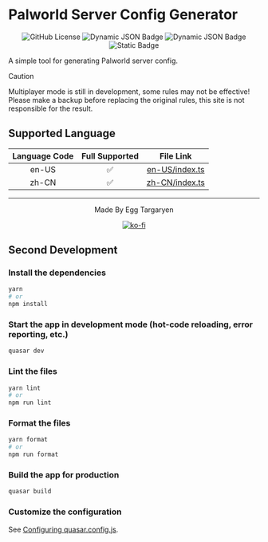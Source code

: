 # Palworld Server Config Generator

<div align="center">

![GitHub License](https://img.shields.io/github/license/dzxrly/Palworld-Server-Config-Generator?style=flat-square) ![Dynamic JSON Badge](https://img.shields.io/badge/dynamic/json?url=https%3A%2F%2Fraw.githubusercontent.com%2Fdzxrly%2FPalworld-Server-Config-Generator%2Fmain%2Fpackage.json&query=%24.dependencies.quasar&style=flat-square&color=00b4ff&label=Quasar) ![Dynamic JSON Badge](https://img.shields.io/badge/dynamic/json?url=https%3A%2F%2Fraw.githubusercontent.com%2Fdzxrly%2FPalworld-Server-Config-Generator%2Fmain%2Fpackage.json&query=%24.dependencies.vue&style=flat-square&label=Vue&color=327859) ![Static Badge](https://img.shields.io/badge/Code-TypeScript-3178c6?style=flat-square)

</div>

A simple tool for generating Palworld server config.

> [!CAUTION]
> Multiplayer mode is still in development, some rules may not be effective! Please make a backup before
> replacing the original rules, this site is not responsible for the result.

## Supported Language

<div align="center">

| Language Code | Full Supported |                  File Link                  |
|:-------------:|:--------------:|:-------------------------------------------:|
|     en-US     |       ✅        | [en-US/index.ts](./src/i18n/en-US/index.ts) |
|     zh-CN     |       ✅        | [zh-CN/index.ts](./src/i18n/zh-CN/index.ts) |

</div>

---

<div align="center">

Made By Egg Targaryen

</div>

<div align="center">

[![ko-fi](https://ko-fi.com/img/githubbutton_sm.svg)](https://ko-fi.com/F1F0PZH7X)

</div>

## Second Development

### Install the dependencies

```bash
yarn
# or
npm install
```

### Start the app in development mode (hot-code reloading, error reporting, etc.)

```bash
quasar dev
```

### Lint the files

```bash
yarn lint
# or
npm run lint
```

### Format the files

```bash
yarn format
# or
npm run format
```

### Build the app for production

```bash
quasar build
```

### Customize the configuration

See [Configuring quasar.config.js](https://v2.quasar.dev/quasar-cli-vite/quasar-config-js).
